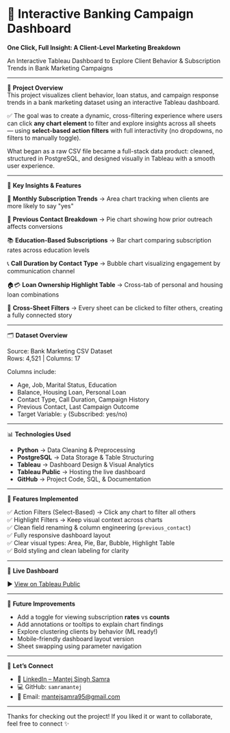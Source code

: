 # 💼 Interactive Banking Campaign Dashboard  
**One Click, Full Insight: A Client-Level Marketing Breakdown**

An Interactive Tableau Dashboard to Explore Client Behavior & Subscription Trends in Bank Marketing Campaigns

---

📌 **Project Overview**  
This project visualizes client behavior, loan status, and campaign response trends in a bank marketing dataset using an interactive Tableau dashboard.

✅ The goal was to create a dynamic, cross-filtering experience where users can click **any chart element** to filter and explore insights across all sheets — using **select-based action filters** with full interactivity (no dropdowns, no filters to manually toggle).

What began as a raw CSV file became a full-stack data product: cleaned, structured in PostgreSQL, and designed visually in Tableau with a smooth user experience.

---

🎯 **Key Insights & Features**

📆 **Monthly Subscription Trends** → Area chart tracking when clients are more likely to say "yes"

🥧 **Previous Contact Breakdown** → Pie chart showing how prior outreach affects conversions

📚 **Education-Based Subscriptions** → Bar chart comparing subscription rates across education levels

📞 **Call Duration by Contact Type** → Bubble chart visualizing engagement by communication channel

🏠💳 **Loan Ownership Highlight Table** → Cross-tab of personal and housing loan combinations

🧠 **Cross-Sheet Filters** → Every sheet can be clicked to filter others, creating a fully connected story

---

🗂️ **Dataset Overview**

Source: Bank Marketing CSV Dataset  
Rows: 4,521 | Columns: 17

Columns include:

- Age, Job, Marital Status, Education
- Balance, Housing Loan, Personal Loan
- Contact Type, Call Duration, Campaign History
- Previous Contact, Last Campaign Outcome
- Target Variable: `y` (Subscribed: yes/no)

---

📊 **Technologies Used**

- **Python** → Data Cleaning & Preprocessing  
- **PostgreSQL** → Data Storage & Table Structuring  
- **Tableau** → Dashboard Design & Visual Analytics  
- **Tableau Public** → Hosting the live dashboard  
- **GitHub** → Project Code, SQL, & Documentation

---

🚀 **Features Implemented**

✅ Action Filters (Select-Based) → Click any chart to filter all others  
✅ Highlight Filters → Keep visual context across charts  
✅ Clean field renaming & column engineering (`previous_contact`)  
✅ Fully responsive dashboard layout  
✅ Clear visual types: Area, Pie, Bar, Bubble, Highlight Table  
✅ Bold styling and clean labeling for clarity

---

🔗 **Live Dashboard**

▶️ [View on Tableau Public](https://public.tableau.com/app/profile/mantej.singh.samra/viz/InteractiveBankingCampaignDashboard/Dashboard1)

---

📌 **Future Improvements**

- Add a toggle for viewing subscription **rates** vs **counts**
- Add annotations or tooltips to explain chart findings
- Explore clustering clients by behavior (ML ready!)
- Mobile-friendly dashboard layout version
- Sheet swapping using parameter navigation

---

🤝 **Let’s Connect**

- 🔗 [LinkedIn – Mantej Singh Samra](https://www.linkedin.com/in/mantej-singh-samra/)  
- 💻 GitHub: `samramantej`  
- 📧 Email: mantejsamra95@gmail.com

---

Thanks for checking out the project! If you liked it or want to collaborate, feel free to connect ✨
